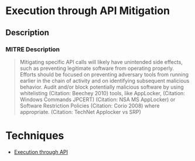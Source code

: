 
# Execution through API Mitigation

## Description

### MITRE Description

> Mitigating specific API calls will likely have unintended side effects, such as preventing legitimate software from operating properly. Efforts should be focused on preventing adversary tools from running earlier in the chain of activity and on identifying subsequent malicious behavior. Audit and/or block potentially malicious software by using whitelisting (Citation: Beechey 2010) tools, like AppLocker, (Citation: Windows Commands JPCERT) (Citation: NSA MS AppLocker) or Software Restriction Policies (Citation: Corio 2008) where appropriate. (Citation: TechNet Applocker vs SRP)


# Techniques


* [Execution through API](../techniques/Execution-through-API.md)

